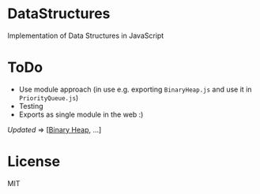 # DataStructures
Implementation of Data Structures in JavaScript

# ToDo

- Use module approach (in use e.g. exporting `BinaryHeap.js` and use it in `PriorityQueue.js`)
- Testing
- Exports as single module in the web :) 

*Updated* => [[Binary Heap](https://github.com/KhaledMohamedP/BinaryHeap), ...]

# License 
MIT
